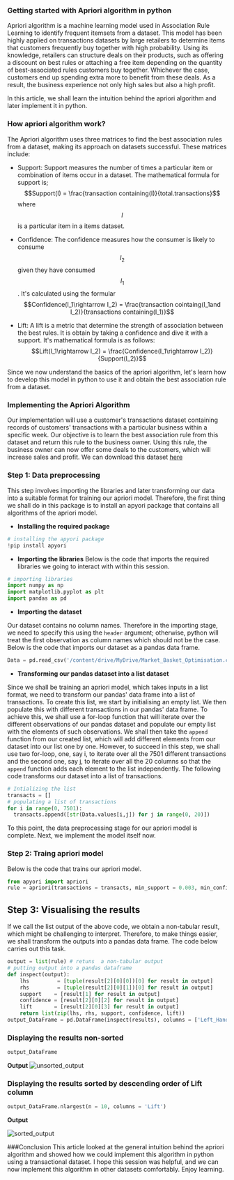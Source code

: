 ### Getting started with Apriori algorithm in python
Apriori algorithm is a machine learning model used in Association Rule Learning to identify frequent itemsets from a dataset. This model has been highly applied on transactions datasets by large retailers to determine items that customers frequently buy together with high probability. Using its knowledge, retailers can structure deals on their products, such as offering a discount on best rules or attaching a free item depending on the quantity of best-associated rules customers buy together. Whichever the case, customers end up spending extra more to benefit from these deals. As a result, the business experience not only high sales but also a high profit.

In this article, we shall learn the intuition behind the apriori algorithm and later implement it in python.

### How apriori algorithm work?
The Apriori algorithm uses three matrices to find the best association rules from a dataset, making its approach on datasets successful.
These matrices include:
- Support: Support measures the number of times a particular item or combination of items occur in a dataset.
The mathematical formula for support is;
$$Support(I) = \frac{transaction containing(I)}{total.transactions}$$
where $$I$$ is a particular item in a items dataset.

- Confidence: The confidence measures how the consumer is likely to consume $$I_2$$ given they have consumed $$I_1$$. 
  It's calculated using the formular
  $$Confidence(I_1\rightarrow I_2) = \frac{transaction cointaing(I_1and I_2)}{transactions containing(I_1)}$$
- Lift: A lift is a metric that determine the strength of association between the best rules. It is obtain by taking a confidence and dive it with a support. It's mathematical formula is as follows:
  $$Lift(I_1\rightarrow I_2) = \frac{Confidence(I_1\rightarrow I_2)}{Support(I_2)}$$

Since we now understand the basics of the apriori algorithm, let's learn how to develop this model in python to use it and obtain the best association rule from a dataset.


### Implementing the Apriori Algorithm
Our implementation will use a customer's transactions dataset containing records of customers' transactions with a particular business within a specific week. Our objective is to learn the best association rule from this dataset and return this rule to the business owner. Using this rule, the business owner can now offer some deals to the customers, which will increase sales and profit. We can download this dataset [here](https://github.com/BejaminNaibei/dataset/blob/main/Market_Basket_Optimisation.csv)


### Step 1: Data preprocessing
This step involves importing the libraries and later transforming our data into a suitable format for training our apriori model. Therefore, the first thing we shall do in this package is to install an apyori package that contains all algorithms of the apriori model.

- **Installing the required package**
```python
# installing the apyori package
!pip install apyori

```
- **Importing the libraries**
Below is the code that imports the required libraries we going to interact with within this session.

```python
# importing libraries
import numpy as np 
import matplotlib.pyplot as plt
import pandas as pd

```
- **Importing the dataset**

Our dataset contains no column names. Therefore in the importing stage, we need to specify this using the `header` argument; otherwise, python will treat the first observation as column names which should not be the case. Below is the code that imports our dataset as a pandas data frame.
```python
Data = pd.read_csv('/content/drive/MyDrive/Market_Basket_Optimisation.csv', header = None)

```

- **Transforming our pandas dataset into a list dataset**

Since we shall be training an apriori model, which takes inputs in a list format, we need to transform our pandas' data frame into a list of transactions. To create this list, we start by initialising an empty list. We then populate this with different transactions in our pandas' data frame. To achieve this, we shall use a for-loop function that will iterate over the different observations of our pandas dataset and populate our empty list with the elements of such observations. We shall then take the `append` function from our created list, which will add different elements from our dataset into our list one by one. However, to succeed in this step, we shall use two for-loop, one, say i, to iterate over all the 7501 different transactions and the second one, say j, to iterate over all the 20 columns so that the `append` function adds each element to the list independently. The following code transforms our dataset into a list of transactions.

```python
# Intializing the list
transacts = []
# populating a list of transactions
for i in range(0, 7501): 
  transacts.append([str(Data.values[i,j]) for j in range(0, 20)])

```
To this point, the data preprocessing stage for our apriori model is complete. Next, we implement the model itself now.


### Step 2: Traing apriori model
Below is the code that trains our apriori model.

```python
from apyori import apriori
rule = apriori(transactions = transacts, min_support = 0.003, min_confidence = 0.2, min_lift = 3, min_length = 2, max_length = 2)

```
## Step 3: Visualising the results
If we call the list output of the above code, we obtain a non-tabular result, which might be challenging to interpret. Therefore, to make things easier, we shall transform the outputs into a pandas data frame. The code below carries out this task.

```python
output = list(rule) # retuns  a non-tabular output
# putting output into a pandas dataframe
def inspect(output):
    lhs         = [tuple(result[2][0][0])[0] for result in output]
    rhs         = [tuple(result[2][0][1])[0] for result in output]
    support    = [result[1] for result in output]
    confidence = [result[2][0][2] for result in output]
    lift       = [result[2][0][3] for result in output]
    return list(zip(lhs, rhs, support, confidence, lift))
output_DataFrame = pd.DataFrame(inspect(results), columns = ['Left_Hand_Side', 'Right_Hand_Side', 'Support', 'Confidence', 'Lift'])

```
### Displaying the results non-sorted
```python
output_DataFrame

```
**Output**
![unsorted_output](/engineering-education/logistic-regression-in-python/unsorted_output.png)
### Displaying the results sorted by descending order of Lift column
```python
output_DataFrame.nlargest(n = 10, columns = 'Lift')

```
**Output**

![sorted_output](/engineering-education/logistic-regression-in-python/lift.png)


###Conclusion
This article looked at the general intuition behind the apriori algorithm and showed how we could implement this algorithm in python using a transactional dataset. I hope this session was helpful, and we can now implement this algorithm in other datasets comfortably. Enjoy learning.
